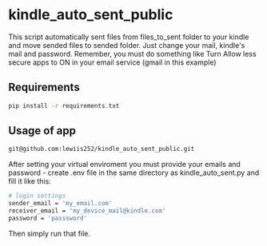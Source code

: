 # kindle_auto_sent_public
This script automatically sent files from files_to_sent folder to your kindle and move sended files to sended folder. Just change your mail, kindle's mail and password.
Remember, you must do something like Turn Allow less secure apps to ON in your email service (gmail in this example)

## Requirements
``` sh
pip install -r requirements.txt
```

## Usage of app

```sh
git@github.com:lewiis252/kindle_auto_sent_public.git
```

After setting your virtual enviroment you must provide your emails and password - create .env file in the same directory as kindle_auto_sent.py and fill it like this:

```sh
# login settings
sender_email = 'my_email.com'
receiver_email = 'my_device_mail@kindle.com'
password = 'passsword'
```

Then simply run that file. 
